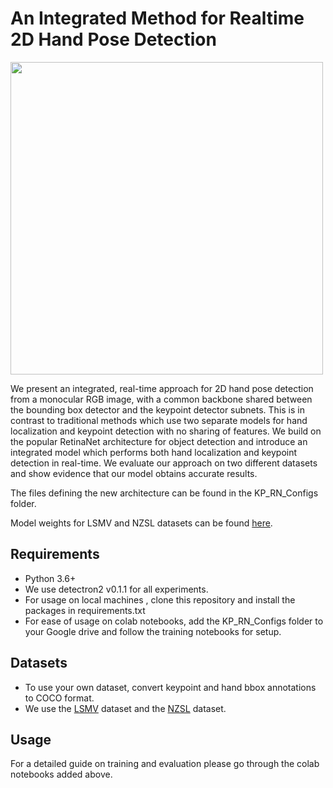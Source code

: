 # An Integrated Method for Realtime 2D Hand Pose Detection

<p align="centre">
  <img width="500" height="500" src="https://github.com/nihal-rao/Integrated-Real-time-2D-hand-pose/blob/master/images/LSMV.png">
</p>

We present an integrated, real-time approach for 2D hand pose detection from a monocular RGB image, with a common backbone shared between the bounding box detector and the keypoint detector subnets. This is in contrast to traditional methods which use two separate models for hand localization and keypoint detection with no sharing of features. We build on the popular RetinaNet architecture for object detection and introduce an integrated model which performs both hand localization and keypoint detection in real-time. We evaluate our approach on two different datasets and show evidence that our model obtains accurate results.

The files defining the new architecture can be found in the KP_RN_Configs folder.

Model weights for LSMV and NZSL datasets can be found [here](https://drive.google.com/drive/folders/1TFRtcexID1f9uo-bZC-JqWxMP4XqKdGH?usp=sharing).

## Requirements
* Python 3.6+
* We use detectron2 v0.1.1 for all experiments. 
* For usage on local machines , clone this repository and install the packages in requirements.txt
* For ease of usage on colab notebooks, add the KP_RN_Configs folder to your Google drive and follow the training notebooks for setup.

## Datasets
* To use your own dataset, convert keypoint and hand bbox annotations to COCO format.
* We use the [LSMV](http://www.rovit.ua.es/dataset/mhpdataset/) dataset and the [NZSL](http://domedb.perception.cs.cmu.edu/handdb.html) dataset.

## Usage 
For a detailed guide on training and evaluation please go through the colab notebooks added above.


